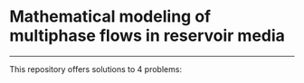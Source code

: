 # Mathematical modeling of multiphase flows in reservoir media
_____

This repository offers solutions to 4 problems:

